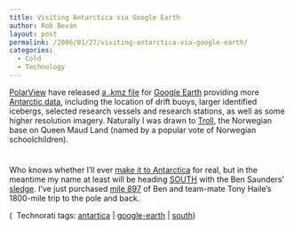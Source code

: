 ```yaml
---
title: Visiting Antarctica via Google Earth
author: Rob Bevan
layout: post
permalink: /2006/01/27/visiting-antarctica-via-google-earth/
categories:
  - Cold
  - Technology
---
```

[PolarView][1] have released [a .kmz file][2] for [Google Earth][3] providing more [Antarctic data][4], including the location of drift buoys, larger identified icebergs, selected research vessels and research stations, as well as some higher resolution imagery. Naturally I was drawn to [Troll][5], the Norwegian base on Queen Maud Land (named by a popular vote of Norwegian schoolchildren).

<img style="float: none; padding-bottom: 10px;"  src="http://robbevan.com/blog/wp-content/themes/robbevan/images/posts/troll.png" alt="" />

Who knows whether I&#8217;ll ever [make it to Antarctica][6] for real, but in the meantime my name at least will be heading [SOUTH][7] with the Ben Saunders&#8217; [sledge][8]. I&#8217;ve just purchased [mile 897][9] of Ben and team-mate Tony Haile&#8217;s 1800-mile trip to the pole and back.

<p class="technorati-tags">
  (<img style="float: none; padding: 2px 2px 0 2px;"  src="http://robbevan.com/blog/wp-content/themes/robbevan/images/technorati-small.gif" alt="" /> Technorati tags: <a href="http://technorati.com/tag/antartica" rel="tag">antartica</a> | <a href="http://technorati.com/tag/google-earth" rel="tag">google-earth</a> | <a href="http://technorati.com/tag/south" rel="tag">south</a>)
</p>

 [1]: http://www.polarview.org/
 [2]: http://www.seaice.dk/polarview/google.s/PolarView_Antarctic_Node.kmz
 [3]: http://earth.google.com/
 [4]: http://www.seaice.dk/polarview/google.s/
 [5]: http://npolar.no/geonet/items-logistics/working_Antarctica.html
 [6]: http://www.43things.com/things/people/4279
 [7]: http://www.south.com/
 [8]: http://www.bensaunders.com/south/images/names.jpg
 [9]: http://www.bensaunders.com/south/own.htm